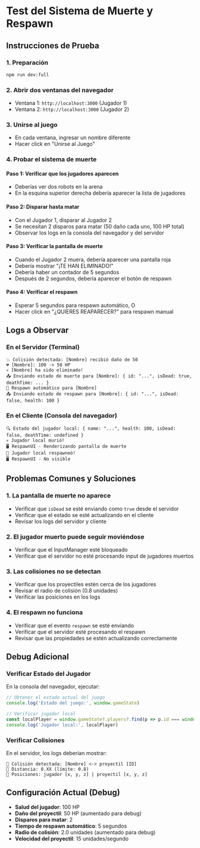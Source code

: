 # Test del Sistema de Muerte y Respawn

## Instrucciones de Prueba

### 1. **Preparación**
```bash
npm run dev:full
```

### 2. **Abrir dos ventanas del navegador**
- Ventana 1: `http://localhost:3000` (Jugador 1)
- Ventana 2: `http://localhost:3000` (Jugador 2)

### 3. **Unirse al juego**
- En cada ventana, ingresar un nombre diferente
- Hacer click en "Unirse al Juego"

### 4. **Probar el sistema de muerte**

#### Paso 1: Verificar que los jugadores aparecen
- Deberías ver dos robots en la arena
- En la esquina superior derecha debería aparecer la lista de jugadores

#### Paso 2: Disparar hasta matar
- Con el Jugador 1, disparar al Jugador 2
- Se necesitan 2 disparos para matar (50 daño cada uno, 100 HP total)
- Observar los logs en la consola del navegador y del servidor

#### Paso 3: Verificar la pantalla de muerte
- Cuando el Jugador 2 muera, debería aparecer una pantalla roja
- Debería mostrar "¡TE HAN ELIMINADO!"
- Debería haber un contador de 5 segundos
- Después de 2 segundos, debería aparecer el botón de respawn

#### Paso 4: Verificar el respawn
- Esperar 5 segundos para respawn automático, O
- Hacer click en "¿QUIERES REAPARECER?" para respawn manual

## Logs a Observar

### En el Servidor (Terminal)
```
💥 Colisión detectada: [Nombre] recibió daño de 50
💔 [Nombre]: 100 -> 50 HP
💀 [Nombre] ha sido eliminado!
📤 Enviando estado de muerte para [Nombre]: { id: "...", isDead: true, deathTime: ... }
🔄 Respawn automático para [Nombre]
📤 Enviando estado de respawn para [Nombre]: { id: "...", isDead: false, health: 100 }
```

### En el Cliente (Consola del navegador)
```
🔍 Estado del jugador local: { name: "...", health: 100, isDead: false, deathTime: undefined }
💀 Jugador local murió!
🖥️ RespawnUI - Renderizando pantalla de muerte
🔄 Jugador local respawneó!
🖥️ RespawnUI - No visible
```

## Problemas Comunes y Soluciones

### 1. **La pantalla de muerte no aparece**
- Verificar que `isDead` se esté enviando como `true` desde el servidor
- Verificar que el estado se esté actualizando en el cliente
- Revisar los logs del servidor y cliente

### 2. **El jugador muerto puede seguir moviéndose**
- Verificar que el InputManager esté bloqueado
- Verificar que el servidor no esté procesando input de jugadores muertos

### 3. **Las colisiones no se detectan**
- Verificar que los proyectiles estén cerca de los jugadores
- Revisar el radio de colisión (0.8 unidades)
- Verificar las posiciones en los logs

### 4. **El respawn no funciona**
- Verificar que el evento `respawn` se esté enviando
- Verificar que el servidor esté procesando el respawn
- Revisar que las propiedades se estén actualizando correctamente

## Debug Adicional

### Verificar Estado del Jugador
En la consola del navegador, ejecutar:
```javascript
// Obtener el estado actual del juego
console.log('Estado del juego:', window.gameState)

// Verificar jugador local
const localPlayer = window.gameState?.players?.find(p => p.id === window.localPlayerId)
console.log('Jugador local:', localPlayer)
```

### Verificar Colisiones
En el servidor, los logs deberían mostrar:
```
🎯 Colisión detectada: [Nombre] <-> proyectil [ID]
📏 Distancia: 0.XX (límite: 0.8)
📍 Posiciones: jugador [x, y, z] | proyectil [x, y, z]
```

## Configuración Actual (Debug)

- **Salud del jugador**: 100 HP
- **Daño del proyectil**: 50 HP (aumentado para debug)
- **Disparos para matar**: 2
- **Tiempo de respawn automático**: 5 segundos
- **Radio de colisión**: 2.0 unidades (aumentado para debug)
- **Velocidad del proyectil**: 15 unidades/segundo 